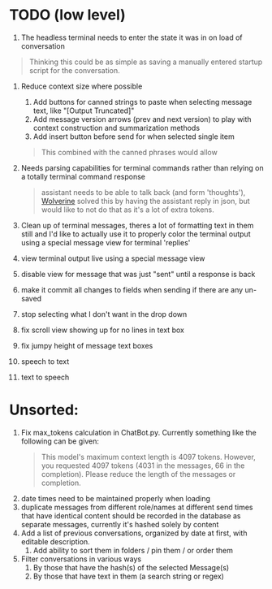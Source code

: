 # TODO (low level)
1. The headless terminal needs to enter the state it was in on load of conversation
> Thinking this could be as simple as saving a manually entered startup script for the conversation.
1. Reduce context size where possible
	1. Add buttons for canned strings to paste when selecting message text, like "[Output Truncated]" 
	1. Add message version arrows (prev and next version) to play with context construction and summarization methods
	1. Add insert button before send for when selected single item
	> This combined with the canned phrases would allow 
1. Needs parsing capabilities for terminal commands rather than relying on a totally terminal command response
	> assistant needs to be able to talk back (and form 'thoughts'), [Wolverine](https://github.com/biobootloader/wolverine) solved this by having the assistant reply in json, but would like to not do that as it's a lot of extra tokens.
1. Clean up of terminal messages, theres a lot of formatting text in them still and I'd like to actually use it to properly color the terminal output using a special message view for terminal 'replies'

1. view terminal output live using a special message view
1. disable view for message that was just "sent" until a response is back

1. make it commit all changes to fields when sending if there are any un-saved

1. stop selecting what I don't want in the drop down
1. fix scroll view showing up for no lines in text box
1. fix jumpy height of message text boxes

1. speech to text
1. text to speech


# Unsorted:

1. Fix max_tokens calculation in ChatBot.py. Currently something like the following can be given:
	> This model's maximum context length is 4097 tokens. However, you requested 4097 tokens (4031 in the messages, 66 in the completion). Please reduce the length of the messages or completion.
1. date times need to be maintained properly when loading
1. duplicate messages from different role/names at different send times that have identical content should be recorded in the database as separate messages, currently it's hashed solely by content
1. Add a list of previous conversations, organized by date at first, with editable description.
	1. Add ability to sort them in folders / pin them / or order them
1. Filter conversations in various ways
	1. By those that have the hash(s) of the selected Message(s)
	1. By those that have text in them (a search string or regex)